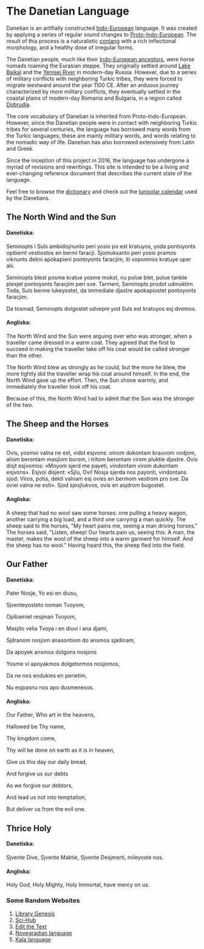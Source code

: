 # The Danetian Language

Danetian is an artifially constructed
[Indo-European](https://en.wikipedia.org/wiki/Indo-European_languages)
language. It was
created by applying a series of regular sound changes to
[Proto-Indo-European](https://en.wikipedia.org/wiki/Proto-Indo-European_language).
The result of this process is a naturalistic
[conlang](https://en.wikipedia.org/wiki/Constructed_language)
with a rich inflectional morphology, and a healthy dose of
irregular forms.

The Danetian people, much like their
[Indo-European ancestors]("https://en.wikipedia.org/wiki/Proto-Indo-Europeans),
were horse nomads roaming the Eurasian steppe. They originally settled around
[Lake Baikal](https://en.wikipedia.org/wiki/Lake_Baikal)
and the
[Yenisei River](https://en.wikipedia.org/wiki/Yenisey)
in modern-day Russia. However, due to
a series of military conflicts with neighboring Turkic tribes, they were
forced to migrate westward around the year 1100 CE. After an arduous
journey characterized by more military conflicts, they eventually
settled in the coastal plains of modern-day Romania and Bulgaria, in a
region called
[Dobrudja](https://en.wikipedia.org/wiki/Dobruja).

The core vocabulary of Danetian is inherited from
Proto-Indo-European. However, since the Danetian people were in contact
with neighboring Turkic tribes for several centuries, the language has
borrowed many words from the Turkic languages; these are mainly military
words, and words relating to the nomadic way of life. Danetian has also
borrowed extensively from Latin and Greek.

Since the inception of this project in 2016, the language
has undergone a myriad of revisions and rewritings. This site is
intended to be a living and ever-changing reference document that
describes the current state of the language.

Feel free to browse the [dictionary](/dictionary.pdf)
and check out the
[lunisolar calendar](/calendar.pdf)
used by the Danetians.

	

## The North Wind and the Sun

#### Danetiska:

Seminopts i Suls ambidisjnunto peri yosio po est kratuyos, yoda
pontoyonts opibemt vestiostos en bermi faracji. Sjomuksanto peri yosio
pramos viknunts dekni apokapieni pontoyonts faracjim, iti vopomnos
kratuye uper alii.

Seminopts blest posme kratue yosme mokst, nu polue blet, polue
tankte plesjet pontoyonts faracjim peri sve. Tarmeni, Seminopts prodot
udmoktim. Toda, Suls berme lukeyostet, da immediate djastre
apokapiostet pontoyonts faracjim.

Da tosmad, Seminopts dolgostet udvepni yod Suls est kratuyos esj
dvomos.

#### Angliska:

The North Wind and the Sun were arguing over who was stronger, when
a traveller came dressed in a warm coat. They agreed that the first to
succeed in making the traveller take off his coat would be called
stronger than the other.

The North Wind blew as strongly as he could, but the more he blew,
the more tightly did the traveller wrap his coat around himself. In the
end, the North Wind gave up the effort. Then, the Sun shone warmly, and
immediately the traveller took off his coat.

Because of this, the North Wind had to admit that the Sun was the
stronger of the two.



## The Sheep and the Horses

#### Danetiska:

Ovis, yosmoi valna ne est, vidst esjvons: oinom dukontam brauvom
vodjom, aliom berontam masjlom borom, i tritom berontam virom pluktie
djastre. Ovis disjt esjvomos: «Moyom sjerd me payeti, vindontam virom
dukontam esjvons». Esjvoi disjent: «Sjlu, Ovi! Nosja sjerda nos
payonti, vindontans sjod: Viros, potis, dekti valnam esj ovies en
bermom vestrom pro sve. Da oviei valna ne esti». Sjod sjesjlukvos, ovis
en asjdrom bugostet.

#### Angliska:

A sheep that had no wool saw some horses: one pulling a heavy wagon,
another carrying a big load, and a third one carrying a man quickly. The
sheep said to the horses, "My heart pains me, seeing a man driving
horses." The horses said, "Listen, sheep! Our hearts pain us, seeing
this: A man, the master, makes the wool of the sheep into a warm garment
for himself. And the sheep has no wool." Having heard this, the sheep
fled into the field.



## Our Father

#### Danetiska:

Pater Nosje, Yo esi en diusu,

Sjventeyosteto noman Tvoyom,

Opibamiet resjman Tvoyom,

Masjito velia Tvoya i en diuvi i ana djami,

Sjdranom nosjom anasontiom do ansmos sjadinam,

Da apoyek ansmos dolgons nosjons

Yosme vi apoyakmos dolgetormos nosjomos,

Da ne nos endukies en perietim,

Nu esjpasnu nos apo dusmenesos.

#### Angliska:

Our Father, Who art in the heavens,

Hallowed be Thy name,

Thy kingdom come,

Thy will be done on earth as it is in heaven,

Give us this day our daily bread,

And forgive us our debts

As we forgive our debtors,

And lead us not into temptation,

But deliver us from the evil one.



## Thrice Holy

#### Danetiska:

Sjvente Dive, Sjvente Maktie, Sjvente Desjmerti, mileyoste nos.

#### Angliska:

Holy God, Holy Mighty, Holy Immortal, have mercy on us.



### Some Random Websites

1. [Library Genesis](http://libgen.rs)
2. [Sci-Hub](https://www.sci-hub.st)
3. [Edit the Text](https://tikolu.net/edit/.info)
4. [Novegradian language](https://veche.net/novegradian)
5. [Kala language](https://footballbatsandmore.wordpress.com/about/document-library)
